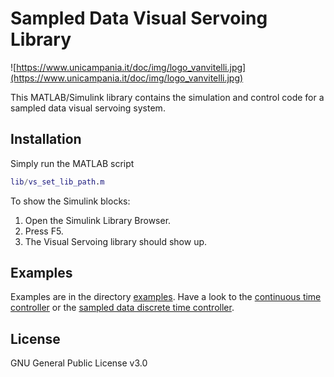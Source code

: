 # Sampled Data Visual Servoing Library

![https://www.unicampania.it/doc/img/logo_vanvitelli.jpg](https://www.unicampania.it/doc/img/logo_vanvitelli.jpg)

This MATLAB/Simulink library contains the simulation and control code for a sampled data visual servoing system.

## Installation

Simply run the MATLAB script
```matlab
lib/vs_set_lib_path.m
```

To show the Simulink blocks:
1) Open the Simulink Library Browser.
2) Press F5.
3) The Visual Servoing library should show up.

## Examples

Examples are in the directory [examples](examples/).
Have a look to the [continuous time controller](examples/continuous_time_vs/) or the [sampled data discrete time controller](examples/discrete_time_vs/).

## License

GNU General Public License v3.0
